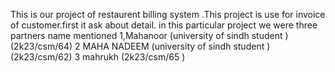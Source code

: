 This is our project of restaurent billing system .This project is use for invoice of customer.first it ask about detail.
in this particular project we were three partners name mentioned 
1,Mahanoor (university of sindh student )(2k23/csm/64)
2 MAHA NADEEM (university of sindh student )(2k23/csm/62)
3 mahrukh (2k23/csm/65 )
